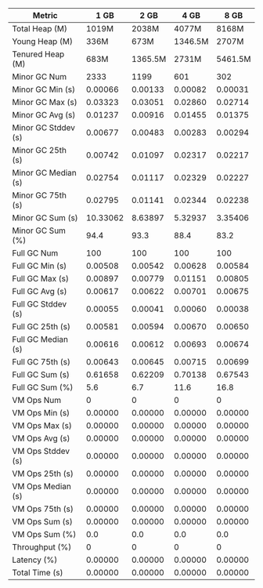 | Metric | 1 GB | 2 GB | 4 GB | 8 GB |
|------|----|----|----|----|
| Total Heap (M) | 1019M | 2038M | 4077M | 8168M |
| Young Heap (M) | 336M | 673M | 1346.5M | 2707M |
| Tenured Heap (M) | 683M | 1365.5M | 2731M | 5461.5M |
| Minor GC Num | 2333 | 1199 | 601 | 302 |
| Minor GC Min (s) | 0.00066 | 0.00133 | 0.00082 | 0.00031 |
| Minor GC Max (s) | 0.03323 | 0.03051 | 0.02860 | 0.02714 |
| Minor GC Avg (s) | 0.01237 | 0.00916 | 0.01455 | 0.01375 |
| Minor GC Stddev (s) | 0.00677 | 0.00483 | 0.00283 | 0.00294 |
| Minor GC 25th (s) | 0.00742 | 0.01097 | 0.02317 | 0.02217 |
| Minor GC Median (s) | 0.02754 | 0.01117 | 0.02329 | 0.02227 |
| Minor GC 75th (s) | 0.02795 | 0.01141 | 0.02344 | 0.02238 |
| Minor GC Sum (s) | 10.33062 | 8.63897 | 5.32937 | 3.35406 |
| Minor GC Sum (%) | 94.4 | 93.3 | 88.4 | 83.2 |
| Full GC Num | 100 | 100 | 100 | 100 |
| Full GC Min (s) | 0.00508 | 0.00542 | 0.00628 | 0.00584 |
| Full GC Max (s) | 0.00897 | 0.00779 | 0.01151 | 0.00805 |
| Full GC Avg (s) | 0.00617 | 0.00622 | 0.00701 | 0.00675 |
| Full GC Stddev (s) | 0.00055 | 0.00041 | 0.00060 | 0.00038 |
| Full GC 25th (s) | 0.00581 | 0.00594 | 0.00670 | 0.00650 |
| Full GC Median (s) | 0.00616 | 0.00612 | 0.00693 | 0.00674 |
| Full GC 75th (s) | 0.00643 | 0.00645 | 0.00715 | 0.00699 |
| Full GC Sum (s) | 0.61658 | 0.62209 | 0.70138 | 0.67543 |
| Full GC Sum (%) | 5.6 | 6.7 | 11.6 | 16.8 |
| VM Ops Num | 0 | 0 | 0 | 0 |
| VM Ops Min (s) | 0.00000 | 0.00000 | 0.00000 | 0.00000 |
| VM Ops Max (s) | 0.00000 | 0.00000 | 0.00000 | 0.00000 |
| VM Ops Avg (s) | 0.00000 | 0.00000 | 0.00000 | 0.00000 |
| VM Ops Stddev (s) | 0.00000 | 0.00000 | 0.00000 | 0.00000 |
| VM Ops 25th (s) | 0.00000 | 0.00000 | 0.00000 | 0.00000 |
| VM Ops Median (s) | 0.00000 | 0.00000 | 0.00000 | 0.00000 |
| VM Ops 75th (s) | 0.00000 | 0.00000 | 0.00000 | 0.00000 |
| VM Ops Sum (s) | 0.00000 | 0.00000 | 0.00000 | 0.00000 |
| VM Ops Sum (%) | 0.0 | 0.0 | 0.0 | 0.0 |
| Throughput (%) | 0 | 0 | 0 | 0 |
| Latency (%) | 0.00000 | 0.00000 | 0.00000 | 0.00000 |
| Total Time (s) | 0.00000 | 0.00000 | 0.00000 | 0.00000 |
